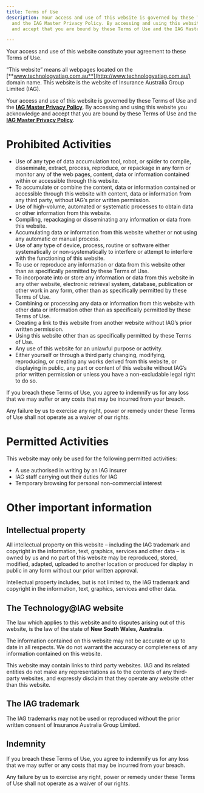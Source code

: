 ```yaml
---
title: Terms of Use
description: Your access and use of this website is governed by these Terms of Use
  and the IAG Master Privacy Policy. By accessing and using this website you acknowledge
  and accept that you are bound by these Terms of Use and the IAG Master Privacy Policy.

---
```

Your access and use of this website constitute your agreement to these Terms of Use.

“This website” means all webpages located on the [**www.technologyatiag.com.au**](http://www.technologyatiag.com.au/) domain name. This website is the website of Insurance Australia Group Limited (IAG).

Your access and use of this website is governed by these Terms of Use and the [**IAG Master Privacy Policy**](https://www.iag.com.au/sites/default/files/Documents/Privacy%20and%20security/Group_Privacy_Policy_v1.3_191121.pdf). By accessing and using this website you acknowledge and accept that you are bound by these Terms of Use and the [**IAG Master Privacy Policy**](https://www.iag.com.au/sites/default/files/Documents/Privacy%20and%20security/Group_Privacy_Policy_v1.3_191121.pdf).

# Prohibited Activities

* Use of any type of data accumulation tool, robot, or spider to compile, disseminate, extract, process, reproduce, or repackage in any form or monitor any of the web pages, content, data or information contained within or accessible through this website.
* To accumulate or combine the content, data or information contained or accessible through this website with content, data or information from any third party, without IAG’s prior written permission.
* Use of high-volume, automated or systematic processes to obtain data or other information from this website.
* Compiling, repackaging or disseminating any information or data from this website.
* Accumulating data or information from this website whether or not using any automatic or manual process.
* Use of any type of device, process, routine or software either systematically or non-systematically to interfere or attempt to interfere with the functioning of this website.
* To use or reproduce any information or data from this website other than as specifically permitted by these Terms of Use.
* To incorporate into or store any information or data from this website in any other website, electronic retrieval system, database, publication or other work in any form, other than as specifically permitted by these Terms of Use.
* Combining or processing any data or information from this website with other data or information other than as specifically permitted by these Terms of Use.
* Creating a link to this website from another website without IAG’s prior written permission.
* Using this website other than as specifically permitted by these Terms of Use.
* Any use of this website for an unlawful purpose or activity.
* Either yourself or through a third party changing, modifying, reproducing, or creating any works derived from this website, or displaying in public, any part or content of this website without IAG’s prior written permission or unless you have a non-excludable legal right to do so.

If you breach these Terms of Use, you agree to indemnify us for any loss that we may suffer or any costs that may be incurred from your breach.

Any failure by us to exercise any right, power or remedy under these Terms of Use shall not operate as a waiver of our rights.

# Permitted Activities

This website may only be used for the following permitted activities:

* A use authorised in writing by an IAG insurer
* IAG staff carrying out their duties for IAG
* Temporary browsing for personal non-commercial interest

# Other important information

## Intellectual property

All intellectual property on this website – including the IAG trademark and copyright in the information, text, graphics, services and other data – is owned by us and no part of this website may be reproduced, stored, modified, adapted, uploaded to another location or produced for display in public in any form without our prior written approval.

Intellectual property includes, but is not limited to, the IAG trademark and copyright in the information, text, graphics, services and other data.

## The Technology@IAG website

The law which applies to this website and to disputes arising out of this website, is the law of the state of **New South Wales, Australia**.

The information contained on this website may not be accurate or up to date in all respects. We do not warrant the accuracy or completeness of any information contained on this website.

This website may contain links to third party websites. IAG and its related entities do not make any representations as to the contents of any third-party websites, and expressly disclaim that they operate any website other than this website.

## The IAG trademark

The IAG trademarks may not be used or reproduced without the prior written consent of Insurance Australia Group Limited.

## Indemnity

If you breach these Terms of Use, you agree to indemnify us for any loss that we may suffer or any costs that may be incurred from your breach.

Any failure by us to exercise any right, power or remedy under these Terms of Use shall not operate as a waiver of our rights.